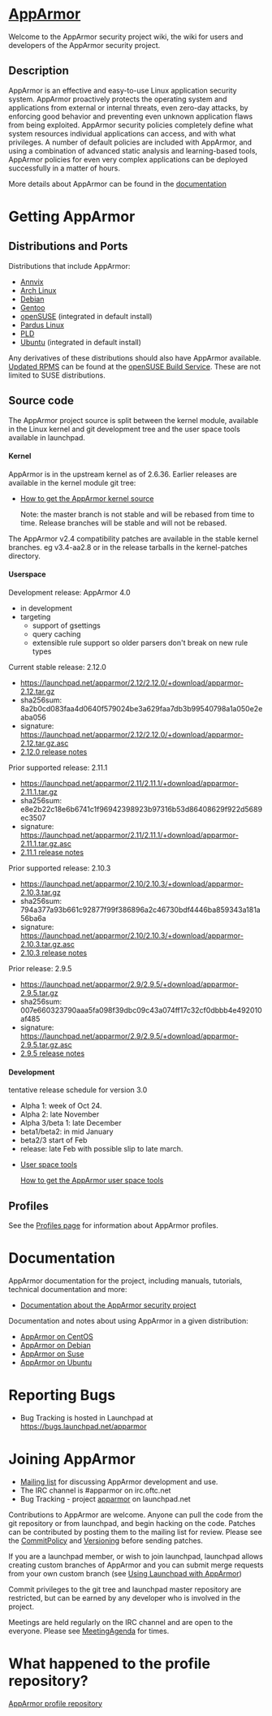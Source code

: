 [AppArmor](About)
=====================================

Welcome to the AppArmor security project wiki, the wiki for users
and developers of the AppArmor security project.

Description
-----------

AppArmor is an effective and easy-to-use Linux application security
system. AppArmor proactively protects the operating system and
applications from external or internal threats, even zero-day attacks,
by enforcing good behavior and preventing even unknown application
flaws from being exploited. AppArmor security policies completely
define what system resources individual applications can access,
and with what privileges. A number of default policies are included
with AppArmor, and using a combination of advanced static analysis
and learning-based tools, AppArmor policies for even very complex
applications can be deployed successfully in a matter of hours.

More details about AppArmor can be found in the [documentation](Documentation)

Getting AppArmor
================

Distributions and Ports
-----------------------

Distributions that include AppArmor:

-   [Annvix](https://annvix.org)
-   [Arch Linux](https://www.archlinux.org/)
-   [Debian](https://www.debian.org/)
-   [Gentoo](https://www.gentoo.org/)
-   [openSUSE](https://www.opensuse.org) (integrated in default install)
-   [Pardus Linux](https://www.pardus.org.tr)
-   [PLD](https://www.pld-linux.org)
-   [Ubuntu](https://www.ubuntu.com) (integrated in default install)

Any derivatives of these distributions should also have AppArmor available. [Updated RPMS](http://download.opensuse.org/repositories/security:/apparmor/) can be found at the [openSUSE Build Service](http://en.opensuse.org/Build_Service). These are not limited to SUSE distributions.

Source code
-----------

The AppArmor project source is split between the kernel module, available in the Linux kernel and git development tree and the user space tools available in launchpad.

#### Kernel

AppArmor is in the upstream kernel as of 2.6.36. Earlier releases are available in the kernel module git tree:

-   [How to get the AppArmor kernel source](gittutorial)

    Note: the master branch is not stable and will be rebased from time to time. Release branches will be stable and will not be rebased.

The AppArmor v2.4 compatibility patches are available in the stable kernel branches. eg v3.4-aa2.8 or in the release tarballs in the kernel-patches directory.

#### Userspace

Development release: AppArmor 4.0

-   in development
-   targeting
    -   support of gsettings
    -   query caching
    -   extensible rule support so older parsers don't break on new rule types

Current stable release: 2.12.0

-   <https://launchpad.net/apparmor/2.12/2.12.0/+download/apparmor-2.12.tar.gz>
-   sha256sum: 8a2b0cd083faa4d0640f579024be3a629faa7db3b99540798a1a050e2eaba056
-   signature: <https://launchpad.net/apparmor/2.12/2.12.0/+download/apparmor-2.12.tar.gz.asc>
-   [ 2.12.0 release notes](Release_Notes_2.12)

Prior supported release: 2.11.1

-   <https://launchpad.net/apparmor/2.11/2.11.1/+download/apparmor-2.11.1.tar.gz>
-   sha256sum: e8e2b22c18e6b6741c1f96942398923b97316b53d86408629f922d5689ec3507
-   signature: <https://launchpad.net/apparmor/2.11/2.11.1/+download/apparmor-2.11.1.tar.gz.asc>
-   [ 2.11.1 release notes](Release_Notes_2.11.1)

Prior supported release: 2.10.3

-   <https://launchpad.net/apparmor/2.10/2.10.3/+download/apparmor-2.10.3.tar.gz>
-   sha256sum: 794a377a93b661c92877f99f386896a2c46730bdf4446ba859343a181a56ba6a
-   signature: <https://launchpad.net/apparmor/2.10/2.10.3/+download/apparmor-2.10.3.tar.gz.asc>
-   [ 2.10.3 release notes](Release_Notes_2.10.3)

Prior release: 2.9.5

-   <https://launchpad.net/apparmor/2.9/2.9.5/+download/apparmor-2.9.5.tar.gz>
-   sha256sum: 007e660323790aaa5fa098f39dbc09c43a074ff17c32cf0dbbb4e492010af485
-   signature: <https://launchpad.net/apparmor/2.9/2.9.5/+download/apparmor-2.9.5.tar.gz.asc>
-   [ 2.9.5 release notes](Release_Notes_2.9.5)

#### Development

tentative release schedule for version 3.0

-   Alpha 1: week of Oct 24.
-   Alpha 2: late November
-   Alpha 3/beta 1: late December
-   beta1/beta2: in mid January
-   beta2/3 start of Feb
-   release: late Feb with possible slip to late march.

<!-- -->

-   [User space tools](https://launchpad.net/apparmor)

    [How to get the AppArmor user space tools](launchpadtutorial)

Profiles
--------

See the [Profiles page](Profiles) for information about AppArmor profiles.

Documentation
=============

AppArmor documentation for the project, including manuals, tutorials, technical documentation and more:

-   [Documentation about the AppArmor security project](Documentation)

Documentation and notes about using AppArmor in a given distribution:

-   [AppArmor on CentOS](Distro_CentOS)
-   [AppArmor on Debian](distro_debian)
-   [AppArmor on Suse](distro_suse)
-   [AppArmor on Ubuntu](distro_ubuntu)

Reporting Bugs
==============

-   Bug Tracking is hosted in Launchpad at <https://bugs.launchpad.net/apparmor>

Joining AppArmor
================

-   [Mailing list](https://lists.ubuntu.com/mailman/listinfo/apparmor)
    for discussing AppArmor development and use.
-   The IRC channel is \#apparmor on irc.oftc.net
-   Bug Tracking - project [apparmor](https://launchpad.net/apparmor) on launchpad.net

Contributions to AppArmor are welcome. Anyone can pull the code
from the git repository or from launchpad, and begin hacking on the
code. Patches can be contributed by posting them to the mailing
list for review. Please see the [CommitPolicy](CommitPolicy) and
[Versioning](Versioning) before sending patches.

If you are a launchpad member, or wish to join launchpad, launchpad
allows creating custom branches of AppArmor and you can submit
merge requests from your own custom branch (see [Using Launchpad
with AppArmor](launchpadtutorial))

Commit privileges to the git tree and launchpad master repository
are restricted, but can be earned by any developer who is involved
in the project.

Meetings are held regularly on the IRC channel and are open to the
everyone. Please see [MeetingAgenda](MeetingAgenda) for times.

What happened to the profile repository?
========================================

[AppArmor profile repository](profile_repo)
